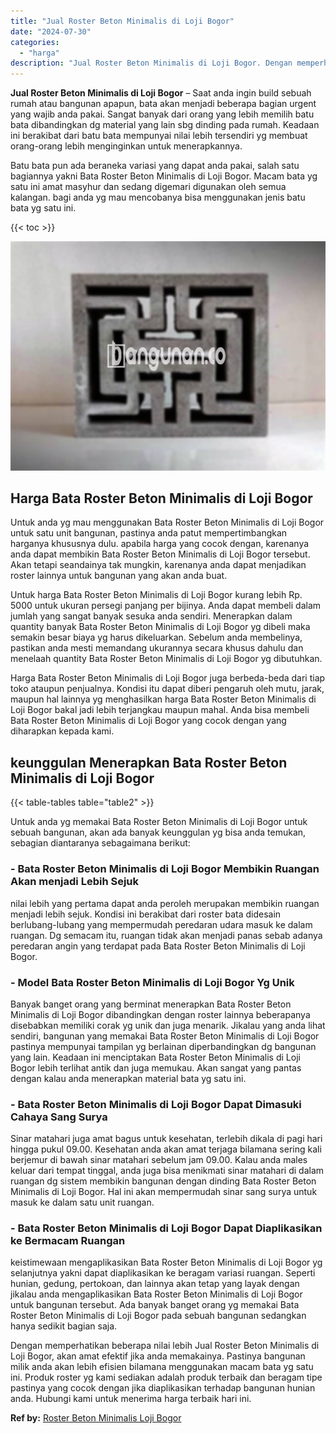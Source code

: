 ```yaml
---
title: "Jual Roster Beton Minimalis di Loji Bogor"
date: "2024-07-30"
categories: 
  - "harga"
description: "Jual Roster Beton Minimalis di Loji Bogor. Dengan memperhatikan beberapa nilai lebih Jual Roster Beton Minimalis di Loji Bogor, akan amat efektif jika anda m..."
---
```


**Jual Roster Beton Minimalis di Loji Bogor** – Saat anda ingin build sebuah rumah atau bangunan apapun, bata akan menjadi beberapa bagian urgent yang wajib anda pakai. Sangat banyak dari orang yang lebih memilih batu bata dibandingkan dg material yang lain sbg dinding pada rumah. Keadaan ini berakibat dari batu bata mempunyai nilai lebih tersendiri yg membuat orang-orang lebih menginginkan untuk menerapkannya.

Batu bata pun ada beraneka variasi yang dapat anda pakai, salah satu bagiannya yakni Bata Roster Beton Minimalis di Loji Bogor. Macam bata yg satu ini amat masyhur dan sedang digemari digunakan oleh semua kalangan. bagi anda yg mau mencobanya bisa menggunakan jenis batu bata yg satu ini.

{{< toc >}}

![Jual Roster Beton Minimalis di Loji Bogor](/images/bata-roster-minimalis-06.png)

## Harga Bata Roster Beton Minimalis di Loji Bogor

Untuk anda yg mau menggunakan Bata Roster Beton Minimalis di Loji Bogor untuk satu unit bangunan, pastinya anda patut mempertimbangkan harganya khususnya dulu. apabila harga yang cocok dengan, karenanya anda dapat membikin Bata Roster Beton Minimalis di Loji Bogor tersebut. Akan tetapi seandainya tak mungkin, karenanya anda dapat menjadikan roster lainnya untuk bangunan yang akan anda buat.

Untuk harga Bata Roster Beton Minimalis di Loji Bogor kurang lebih Rp. 5000 untuk ukuran persegi panjang per bijinya. Anda dapat membeli dalam jumlah yang sangat banyak sesuka anda sendiri. Menerapkan dalam quantity banyak Bata Roster Beton Minimalis di Loji Bogor yg dibeli maka semakin besar biaya yg harus dikeluarkan. Sebelum anda membelinya, pastikan anda mesti memandang ukurannya secara khusus dahulu dan menelaah quantity Bata Roster Beton Minimalis di Loji Bogor yg dibutuhkan.

Harga Bata Roster Beton Minimalis di Loji Bogor juga berbeda-beda dari tiap toko ataupun penjualnya. Kondisi itu dapat diberi pengaruh oleh mutu, jarak, maupun hal lainnya yg menghasilkan harga Bata Roster Beton Minimalis di Loji Bogor bakal jadi lebih terjangkau maupun mahal. Anda bisa membeli Bata Roster Beton Minimalis di Loji Bogor yang cocok dengan yang diharapkan kepada kami.

## keunggulan Menerapkan Bata Roster Beton Minimalis di Loji Bogor

{{< table-tables table="table2" >}}

Untuk anda yg memakai Bata Roster Beton Minimalis di Loji Bogor untuk sebuah bangunan, akan ada banyak keunggulan yg bisa anda temukan, sebagian diantaranya sebagaimana berikut:

### \- Bata Roster Beton Minimalis di Loji Bogor Membikin Ruangan Akan menjadi Lebih Sejuk

nilai lebih yang pertama dapat anda peroleh merupakan membikin ruangan menjadi lebih sejuk. Kondisi ini berakibat dari roster bata didesain berlubang-lubang yang mempermudah peredaran udara masuk ke dalam ruangan. Dg semacam itu, ruangan tidak akan menjadi panas sebab adanya peredaran angin yang terdapat pada Bata Roster Beton Minimalis di Loji Bogor.

### \- Model Bata Roster Beton Minimalis di Loji Bogor Yg Unik

Banyak banget orang yang berminat menerapkan Bata Roster Beton Minimalis di Loji Bogor dibandingkan dengan roster lainnya beberapanya disebabkan memiliki corak yg unik dan juga menarik. Jikalau yang anda lihat sendiri, bangunan yang memakai Bata Roster Beton Minimalis di Loji Bogor pastinya mempunyai tampilan yg berlainan diperbandingkan dg bangunan yang lain. Keadaan ini menciptakan Bata Roster Beton Minimalis di Loji Bogor lebih terlihat antik dan juga memukau. Akan sangat yang pantas dengan kalau anda menerapkan material bata yg satu ini.

### \- Bata Roster Beton Minimalis di Loji Bogor Dapat Dimasuki Cahaya Sang Surya

Sinar matahari juga amat bagus untuk kesehatan, terlebih dikala di pagi hari hingga pukul 09.00. Kesehatan anda akan amat terjaga bilamana sering kali berjemur di bawah sinar matahari sebelum jam 09.00. Kalau anda males keluar dari tempat tinggal, anda juga bisa menikmati sinar matahari di dalam ruangan dg sistem membikin bangunan dengan dinding Bata Roster Beton Minimalis di Loji Bogor. Hal ini akan mempermudah sinar sang surya untuk masuk ke dalam satu unit ruangan.

### \- Bata Roster Beton Minimalis di Loji Bogor Dapat Diaplikasikan ke Bermacam Ruangan

keistimewaan mengaplikasikan Bata Roster Beton Minimalis di Loji Bogor yg selanjutnya yakni dapat diaplikasikan ke beragam variasi ruangan. Seperti hunian, gedung, pertokoan, dan lainnya akan tetap yang layak dengan jikalau anda mengaplikasikan Bata Roster Beton Minimalis di Loji Bogor untuk bangunan tersebut. Ada banyak banget orang yg memakai Bata Roster Beton Minimalis di Loji Bogor pada sebuah bangunan sedangkan hanya sedikit bagian saja.

Dengan memperhatikan beberapa nilai lebih Jual Roster Beton Minimalis di Loji Bogor, akan amat efektif jika anda memakainya. Pastinya bangunan milik anda akan lebih efisien bilamana menggunakan macam bata yg satu ini. Produk roster yg kami sediakan adalah produk terbaik dan beragam tipe pastinya yang cocok dengan jika diaplikasikan terhadap bangunan hunian anda. Hubungi kami untuk menerima harga terbaik hari ini.

**Ref by:** [Roster Beton Minimalis Loji Bogor](https://id.wikipedia.org/wiki/Roster)
